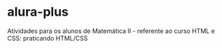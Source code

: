 # alura-plus
Atividades para os alunos de Matemática II - referente ao curso HTML e CSS: praticando HTML/CSS
